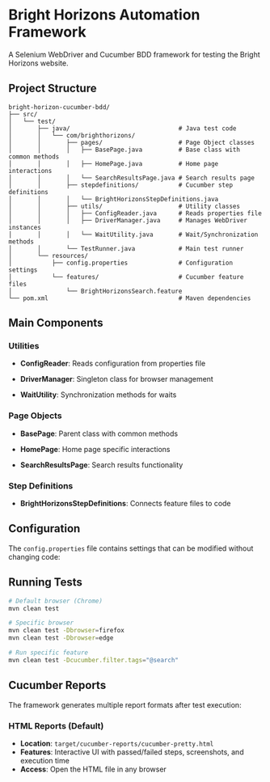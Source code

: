 # Bright Horizons Automation Framework

A Selenium WebDriver and Cucumber BDD framework for testing the Bright Horizons website.

## Project Structure

```
bright-horizon-cucumber-bdd/
├── src/
│   └── test/
│       ├── java/                              # Java test code
│       │   └── com/brighthorizons/
│       │       ├── pages/                     # Page Object classes
│       │       │   ├── BasePage.java          # Base class with common methods
│       │       │   ├── HomePage.java          # Home page interactions
│       │       │   └── SearchResultsPage.java # Search results page
│       │       ├── stepdefinitions/           # Cucumber step definitions
│       │       │   └── BrightHorizonsStepDefinitions.java
│       │       ├── utils/                     # Utility classes
│       │       │   ├── ConfigReader.java      # Reads properties file
│       │       │   ├── DriverManager.java     # Manages WebDriver instances
│       │       │   └── WaitUtility.java       # Wait/Synchronization methods
│       │       └── TestRunner.java            # Main test runner
│       └── resources/
│           ├── config.properties              # Configuration settings
│           └── features/                      # Cucumber feature files
│               └── BrightHorizonsSearch.feature
└── pom.xml                                    # Maven dependencies
```

## Main Components

### Utilities

- **ConfigReader**: Reads configuration from properties file

- **DriverManager**: Singleton class for browser management

- **WaitUtility**: Synchronization methods for waits

### Page Objects

- **BasePage**: Parent class with common methods

- **HomePage**: Home page specific interactions

- **SearchResultsPage**: Search results functionality


### Step Definitions

- **BrightHorizonsStepDefinitions**: Connects feature files to code

## Configuration

The `config.properties` file contains settings that can be modified without changing code:


## Running Tests

```bash
# Default browser (Chrome)
mvn clean test

# Specific browser
mvn clean test -Dbrowser=firefox
mvn clean test -Dbrowser=edge

# Run specific feature
mvn clean test -Dcucumber.filter.tags="@search"
```

## Cucumber Reports

The framework generates multiple report formats after test execution:

### HTML Reports (Default)

- **Location**: `target/cucumber-reports/cucumber-pretty.html`
- **Features**: Interactive UI with passed/failed steps, screenshots, and execution time
- **Access**: Open the HTML file in any browser

